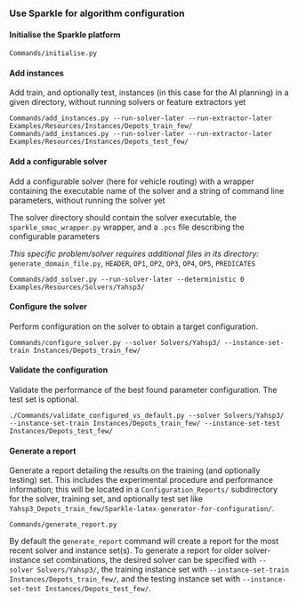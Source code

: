 ### Use Sparkle for algorithm configuration

#### Initialise the Sparkle platform

`Commands/initialise.py`

#### Add instances

Add train, and optionally test, instances (in this case for the AI planning) in a given directory, without running solvers or feature extractors yet

`Commands/add_instances.py --run-solver-later --run-extractor-later Examples/Resources/Instances/Depots_train_few/`
`Commands/add_instances.py --run-solver-later --run-extractor-later Examples/Resources/Instances/Depots_test_few/`

#### Add a configurable solver

Add a configurable solver (here for vehicle routing) with a wrapper containing the executable name of the solver and a string of command line parameters, without running the solver yet

The solver directory should contain the solver executable, the `sparkle_smac_wrapper.py` wrapper, and a `.pcs` file describing the configurable parameters

*This specific problem/solver requires additional files in its directory:* `generate_domain_file.py`, `HEADER`, `OP1`, `OP2`, `OP3`, `OP4`, `OP5`, `PREDICATES`

`Commands/add_solver.py --run-solver-later --deterministic 0 Examples/Resources/Solvers/Yahsp3/`

#### Configure the solver

Perform configuration on the solver to obtain a target configuration.

`Commands/configure_solver.py --solver Solvers/Yahsp3/ --instance-set-train Instances/Depots_train_few/`

#### Validate the configuration

Validate the performance of the best found parameter configuration. The test set is optional.

`./Commands/validate_configured_vs_default.py --solver Solvers/Yahsp3/ --instance-set-train Instances/Depots_train_few/ --instance-set-test Instances/Depots_test_few/`

#### Generate a report

Generate a report detailing the results on the training (and optionally testing) set. This includes the experimental procedure and performance information; this will be located in a `Configuration_Reports/` subdirectory for the solver, training set, and optionally test set like `Yahsp3_Depots_train_few/Sparkle-latex-generator-for-configuration/`.

`Commands/generate_report.py`

By default the `generate_report` command will create a report for the most recent solver and instance set(s). To generate a report for older solver-instance set combinations, the desired solver can be specified with `--solver Solvers/Yahsp3/`, the training instance set with `--instance-set-train Instances/Depots_train_few/`, and the testing instance set with `--instance-set-test Instances/Depots_test_few/`.


